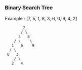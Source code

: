 ### Binary Search Tree

Example : [7, 5, 1, 8, 3, 6, 0, 9, 4, 2]

            7
           / \  
          5   8   
        / \    \
       1   6    9
      / \
     0   3
        / \    
       2   4 